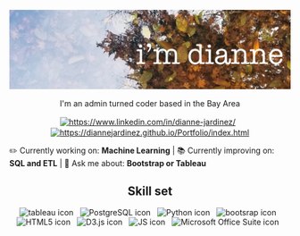 
![](https://github.com/diannejardinez/diannejardinez/blob/master/sf-botanical-garden-jardinez.jpeg)

<p align = "center">I'm an admin turned coder based in the Bay Area </p>

<p align="center">
<a href="https://linkedin.com/in/dianne-jardinez/" target="blank"><img align="center" src="https://cdn.jsdelivr.net/npm/simple-icons@3.0.1/icons/linkedin.svg" alt="https://www.linkedin.com/in/dianne-jardinez/" title="Connect with me on LinkedIn" height="30" width="30" /></a> &nbsp;
<a href="https://diannejardinez.github.io/Portfolio/index.html" target="blank"><img align="center" src="https://cdn.jsdelivr.net/npm/simple-icons@3.0.1/icons/github.svg" alt="https://diannejardinez.github.io/Portfolio/index.html" title="Checkout my Portfolio with GitHub Pages" height="30" width="30" /></a>  
</p>


:pencil2: Currently working on: **Machine Learning** | 
:books: Currently improving on: **SQL and ETL** |
:speech_balloon: Ask me about: **Bootstrap or Tableau**
            

<h2 align="center"> Skill set </h2>
<p align="center">
<img src="https://cdn.jsdelivr.net/npm/simple-icons@3.0.1/icons/tableau.svg" alt="tableau icon" title="Tableau" height="30" width="30" /> &nbsp;
<img src="https://cdn.jsdelivr.net/npm/simple-icons@3.0.1/icons/postgresql.svg" alt="PostgreSQL icon" title="PostgreSQL" height="30" width="30" /> &nbsp;
<img src="https://cdn.jsdelivr.net/npm/simple-icons@3.0.1/icons/python.svg" alt="Python icon" title="Python 2.7 & 3" height="30" width="30" /> &nbsp;
<img src="https://cdn.jsdelivr.net/npm/simple-icons@3.0.1/icons/bootstrap.svg" alt="bootsrap icon" title="Bootstrap 3 & 4" height="30" width="30" /> &nbsp;
<img src="https://cdn.jsdelivr.net/npm/simple-icons@3.0.1/icons/html5.svg" alt="HTML5 icon" title="HTML5" height="30" width="30" /> &nbsp;
<img src="https://cdn.jsdelivr.net/npm/simple-icons@3.0.1/icons/d3-dot-js.svg" alt="D3.js icon" title="D3.js" height="30" width="30" /> &nbsp;
<img src="https://cdn.jsdelivr.net/npm/simple-icons@3.0.1/icons/javascript.svg" alt="JS icon" title="JavaScript" height="30" width="30" /> &nbsp;
<img src="https://cdn.jsdelivr.net/npm/simple-icons@3.0.1/icons/microsoftoffice.svg" alt="Microsoft Office Suite icon" title="Microsoft Office Suite(Excel, PowerPoint, Word, SharePoint)" height="30" width="30" /> &nbsp;
</p>

<!-- Plan to add
<p align="right"><img align="center" src="https://github-readme-stats.vercel.app/api/top-langs/?username=diannejardinez&layout=compact&hide=html" alt="diannejardinez" /></p>
-->

<!-- Profile GitHub Template 
**diannejardinez/diannejardinez** is a ✨ _special_ ✨ repository because its `README.md` (this file) appears on your GitHub profile.
Here are some ideas to get you started:
- 🔭 I’m currently working on ...
- 🌱 I’m currently learning ...
- 👯 I’m looking to collaborate on ...
- 🤔 I’m looking for help with ...
- 💬 Ask me about ...
- 📫 How to reach me: ...
- 😄 Pronouns: ...
- ⚡ Fun fact: ...
-->
